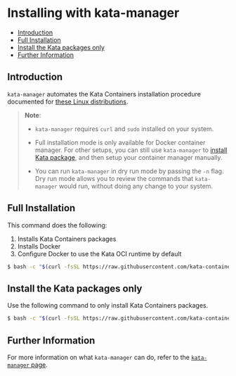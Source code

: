 # Installing with kata-manager

* [Introduction](#introduction)
* [Full Installation](#full-installation)
* [Install the Kata packages only](#install-the-kata-packages-only)
* [Further Information](#further-information)

## Introduction
`kata-manager` automates the Kata Containers installation procedure documented for [these Linux distributions](README.md#supported-distributions).

> **Note**:
> - `kata-manager` requires `curl` and `sudo` installed on your system.
>
> - Full installation mode is only available for Docker container manager. For other setups, you
> can still use `kata-manager` to [install Kata package](#install-the-kata-packages-only), and then setup your container manager manually.
>
> - You can run `kata-manager` in dry run mode by passing the `-n` flag. Dry run mode allows you to review the
> commands that `kata-manager` would run, without doing any change to your system.


## Full Installation
This command does the following:
1. Installs Kata Containers packages
2. Installs Docker
3. Configure Docker to use the Kata OCI runtime by default

```bash
$ bash -c "$(curl -fsSL https://raw.githubusercontent.com/kata-containers/tests/master/cmd/kata-manager/kata-manager.sh) install-docker-system"
```

<!--
You can ignore the content of this comment.
(test code run by test-install-docs.sh to validate code blocks this document)

```bash
$ bash -c "$(curl -fsSL https://raw.githubusercontent.com/kata-containers/tests/master/cmd/kata-manager/kata-manager.sh) remove-packages"
```
-->
## Install the Kata packages only
Use the following command to only install Kata Containers packages.

```bash
$ bash -c "$(curl -fsSL https://raw.githubusercontent.com/kata-containers/tests/master/cmd/kata-manager/kata-manager.sh) install-packages"
```

## Further Information
For more information on what `kata-manager` can do, refer to the [`kata-manager` page](https://github.com/kata-containers/tests/blob/master/cmd/kata-manager).
